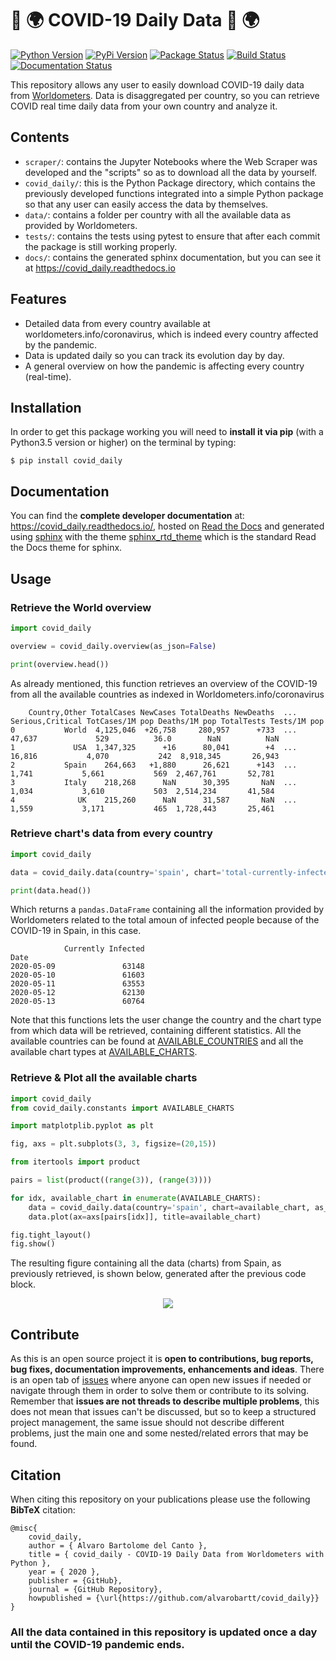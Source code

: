 # 🦠 :earth_africa: COVID-19 Daily Data 🦠 :earth_africa:

[![Python Version](https://img.shields.io/pypi/pyversions/covid_daily.svg)](https://pypi.org/project/covid_daily/)
[![PyPi Version](https://img.shields.io/pypi/v/covid_daily.svg)](https://pypi.org/project/covid_daily/)
[![Package Status](https://img.shields.io/pypi/status/covid_daily.svg)](https://pypi.org/project/covid_daily/)
[![Build Status](https://github.com/alvarobartt/covid-daily/workflows/covid_daily/badge.svg)](https://github.com/alvarobartt/covid-daily)
[![Documentation Status](https://readthedocs.org/projects/covid_daily/badge/?version=latest)](https://covid_daily.readthedocs.io/)

This repository allows any user to easily download COVID-19 daily data from [Worldometers](https://www.worldometers.info/coronavirus/). Data is disaggregated per country, so you can retrieve COVID real time daily data from your own country and analyze it.

## Contents

* `scraper/`: contains the Jupyter Notebooks where the Web Scraper was developed and the "scripts" so as to download all the data by yourself.
* `covid_daily/`: this is the Python Package directory, which contains the previously developed functions integrated into a simple Python package so that any user can easily access the data by themselves.
* `data/`: contains a folder per country with all the available data as provided by Worldometers.
* `tests/`: contains the tests using pytest to ensure that after each commit the package is still working properly.
* `docs/`: contains the generated sphinx documentation, but you can see it at https://covid_daily.readthedocs.io

## Features

- Detailed data from every country available at worldometers.info/coronavirus, which is indeed every country affected by the pandemic.
- Data is updated daily so you can track its evolution day by day.
- A general overview on how the pandemic is affecting every country (real-time).

## Installation

In order to get this package working you will need to **install it via pip** (with a Python3.5 version or higher) on the terminal by typing:

``$ pip install covid_daily``

## Documentation

You can find the **complete developer documentation** at: https://covid_daily.readthedocs.io/, hosted on [Read the Docs](https://readthedocs.org/) and generated using [sphinx](https://www.sphinx-doc.org/en/master/) with the theme [sphinx_rtd_theme](https://github.com/readthedocs/sphinx_rtd_theme) which is the standard Read the Docs theme for sphinx.

## Usage

### Retrieve the World overview

```python
import covid_daily

overview = covid_daily.overview(as_json=False)

print(overview.head())
```

As already mentioned, this function retrieves an overview of the COVID-19 from all the available countries as indexed in Worldometers.info/coronavirus

```{r, engine='python', count_lines}
    Country,Other TotalCases NewCases TotalDeaths NewDeaths  ... Serious,Critical TotCases/1M pop Deaths/1M pop TotalTests Tests/1M pop
0           World  4,125,046  +26,758     280,957      +733  ...           47,637             529          36.0        NaN          NaN
1             USA  1,347,325      +16      80,041        +4  ...           16,816           4,070           242  8,918,345       26,943
2           Spain    264,663   +1,880      26,621      +143  ...            1,741           5,661           569  2,467,761       52,781
3           Italy    218,268      NaN      30,395       NaN  ...            1,034           3,610           503  2,514,234       41,584
4              UK    215,260      NaN      31,587       NaN  ...            1,559           3,171           465  1,728,443       25,461
```

### Retrieve chart's data from every country

```python
import covid_daily

data = covid_daily.data(country='spain', chart='total-currently-infected-linear', as_json=False)

print(data.head())
```

Which returns a `pandas.DataFrame` containing all the information provided by Worldometers related to the total amoun of infected people because of the COVID-19 in Spain, in this case.

```{r, engine='python', count_lines}
            Currently Infected
Date                          
2020-05-09               63148
2020-05-10               61603
2020-05-11               63553
2020-05-12               62130
2020-05-13               60764
```

Note that this functions lets the user change the country and the chart type from which data will be retrieved, containing different statistics. All the available countries can be found at [AVAILABLE_COUNTRIES](https://github.com/alvarobartt/covid-daily-data/blob/7400dce5157e562858a9eff9dffea6694d198d32/covid_daily/constants.py#L1) and all the available chart types at [AVAILABLE_CHARTS](https://github.com/alvarobartt/covid-daily-data/blob/7400dce5157e562858a9eff9dffea6694d198d32/covid_daily/constants.py#L41).

### Retrieve & Plot all the available charts

```python
import covid_daily
from covid_daily.constants import AVAILABLE_CHARTS

import matplotplib.pyplot as plt

fig, axs = plt.subplots(3, 3, figsize=(20,15))

from itertools import product

pairs = list(product((range(3)), (range(3))))

for idx, available_chart in enumerate(AVAILABLE_CHARTS):
    data = covid_daily.data(country='spain', chart=available_chart, as_json=False)
    data.plot(ax=axs[pairs[idx]], title=available_chart)

fig.tight_layout()
fig.show()
```

The resulting figure containing all the data (charts) from Spain, as previously retrieved, is shown below, generated after the previous code block.

<p align="center">
  <img src="https://raw.githubusercontent.com/alvarobartt/covid-daily/master/docs/_static/covid-daily-plot.png"/>
</p>


## Contribute

As this is an open source project it is **open to contributions, bug reports, bug fixes, documentation improvements, enhancements and ideas**. There is an open tab of [issues](https://github.com/alvarobartt/covid_daily/issues) where anyone can open new issues if needed or navigate through them in order to solve them or contribute to its solving. Remember that **issues are not threads to describe multiple problems**, this does not mean that issues can't be discussed, but so to keep a structured project management, the same issue should not describe different problems, just the main one and some nested/related errors that may be found.

## Citation

When citing this repository on your publications please use the following **BibTeX** citation:

```
@misc{
    covid_daily,
    author = { Alvaro Bartolome del Canto },
    title = { covid_daily - COVID-19 Daily Data from Worldometers with Python },
    year = { 2020 },
    publisher = {GitHub},
    journal = {GitHub Repository},
    howpublished = {\url{https://github.com/alvarobartt/covid_daily}}
}
```

### All the data contained in this repository is updated once a day until the COVID-19 pandemic ends.